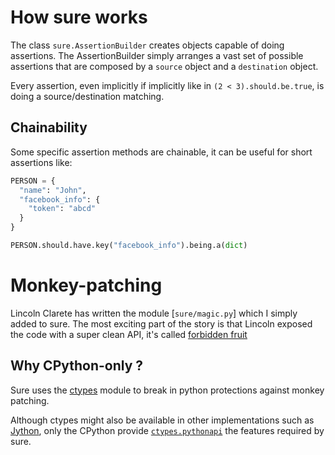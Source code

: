 # How sure works

The class `sure.AssertionBuilder` creates objects capable of doing
assertions. The AssertionBuilder simply arranges a vast set of
possible assertions that are composed by a `source` object and a
`destination` object.

Every assertion, even implicitly if implicitly like in `(2 < 3).should.be.true`, is doing a source/destination matching.


## Chainability

Some specific assertion methods are chainable, it can be useful for short assertions like:

```python
PERSON = {
  "name": "John",
  "facebook_info": {
    "token": "abcd"
  }
}

PERSON.should.have.key("facebook_info").being.a(dict)
```

# Monkey-patching

Lincoln Clarete has written the module [`sure/magic.py`] which I simply added to sure. The most exciting part of the story is that Lincoln exposed the code with a super clean API, it's called [forbidden fruit](http://clarete.github.io/forbiddenfruit/)

## Why CPython-only ?

Sure uses the [ctypes](http://docs.python.org/library/ctypes) module
to break in python protections against monkey patching.

Although ctypes might also be available in other implementations such
as [Jython](http://www.jython.org/), only the CPython provide
[`ctypes.pythonapi`](http://docs.python.org/library/ctypes#loading-shared-libraries)
the features required by sure.
